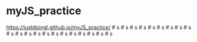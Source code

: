 ﻿# myJS_practice
 https://justdoingl.github.io/myJS_practice/
#   s  
 #   s  
 #   s  
 #   s  
 #   s  
 #   s  
 #   s  
 #   s  
 #   s  
 #   s  
 #   s  
 #   s  
 #   s  
 #   s  
 #   s  
 #   s  
 #   s  
 #   s  
 #   s  
 #   s  
 #   s  
 
